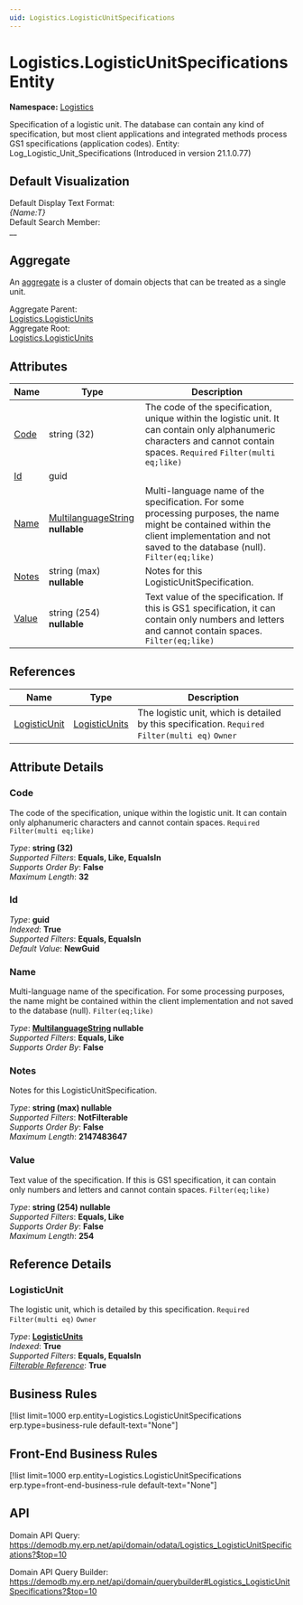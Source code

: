 ```yaml
---
uid: Logistics.LogisticUnitSpecifications
---
```

# Logistics.LogisticUnitSpecifications Entity

**Namespace:** [Logistics](Logistics.md)  

Specification of a logistic unit. The database can contain any kind of specification, but most client applications and integrated methods process GS1 specifications (application codes). Entity: Log_Logistic_Unit_Specifications (Introduced in version 21.1.0.77)

## Default Visualization
Default Display Text Format:  
_{Name:T}_  
Default Search Member:  
__  

## Aggregate
An [aggregate](https://docs.erp.net/tech/advanced/concepts/aggregates.html) is a cluster of domain objects that can be treated as a single unit.  

Aggregate Parent:  
[Logistics.LogisticUnits](Logistics.LogisticUnits.md)  
Aggregate Root:  
[Logistics.LogisticUnits](Logistics.LogisticUnits.md)  

## Attributes

| Name | Type | Description |
| ---- | ---- | --- |
| [Code](Logistics.LogisticUnitSpecifications.md#code) | string (32) | The code of the specification, unique within the logistic unit. It can contain only alphanumeric characters and cannot contain spaces. `Required` `Filter(multi eq;like)` 
| [Id](Logistics.LogisticUnitSpecifications.md#id) | guid |  
| [Name](Logistics.LogisticUnitSpecifications.md#name) | [MultilanguageString](../data-types.md#multilanguagestring) __nullable__ | Multi-language name of the specification. For some processing purposes, the name might be contained within the client implementation and not saved to the database (null). `Filter(eq;like)` 
| [Notes](Logistics.LogisticUnitSpecifications.md#notes) | string (max) __nullable__ | Notes for this LogisticUnitSpecification. 
| [Value](Logistics.LogisticUnitSpecifications.md#value) | string (254) __nullable__ | Text value of the specification. If this is GS1 specification, it can contain only numbers and letters and cannot contain spaces. `Filter(eq;like)` 

## References

| Name | Type | Description |
| ---- | ---- | --- |
| [LogisticUnit](Logistics.LogisticUnitSpecifications.md#logisticunit) | [LogisticUnits](Logistics.LogisticUnits.md) | The logistic unit, which is detailed by this specification. `Required` `Filter(multi eq)` `Owner` |


## Attribute Details

### Code

The code of the specification, unique within the logistic unit. It can contain only alphanumeric characters and cannot contain spaces. `Required` `Filter(multi eq;like)`

_Type_: **string (32)**  
_Supported Filters_: **Equals, Like, EqualsIn**  
_Supports Order By_: **False**  
_Maximum Length_: **32**  

### Id

_Type_: **guid**  
_Indexed_: **True**  
_Supported Filters_: **Equals, EqualsIn**  
_Default Value_: **NewGuid**  

### Name

Multi-language name of the specification. For some processing purposes, the name might be contained within the client implementation and not saved to the database (null). `Filter(eq;like)`

_Type_: **[MultilanguageString](../data-types.md#multilanguagestring) __nullable__**  
_Supported Filters_: **Equals, Like**  
_Supports Order By_: **False**  

### Notes

Notes for this LogisticUnitSpecification.

_Type_: **string (max) __nullable__**  
_Supported Filters_: **NotFilterable**  
_Supports Order By_: **False**  
_Maximum Length_: **2147483647**  

### Value

Text value of the specification. If this is GS1 specification, it can contain only numbers and letters and cannot contain spaces. `Filter(eq;like)`

_Type_: **string (254) __nullable__**  
_Supported Filters_: **Equals, Like**  
_Supports Order By_: **False**  
_Maximum Length_: **254**  


## Reference Details

### LogisticUnit

The logistic unit, which is detailed by this specification. `Required` `Filter(multi eq)` `Owner`

_Type_: **[LogisticUnits](Logistics.LogisticUnits.md)**  
_Indexed_: **True**  
_Supported Filters_: **Equals, EqualsIn**  
_[Filterable Reference](https://docs.erp.net/dev/domain-api/filterable-references.html)_: **True**  



## Business Rules

[!list limit=1000 erp.entity=Logistics.LogisticUnitSpecifications erp.type=business-rule default-text="None"]

## Front-End Business Rules

[!list limit=1000 erp.entity=Logistics.LogisticUnitSpecifications erp.type=front-end-business-rule default-text="None"]

## API

Domain API Query:
<https://demodb.my.erp.net/api/domain/odata/Logistics_LogisticUnitSpecifications?$top=10>

Domain API Query Builder:
<https://demodb.my.erp.net/api/domain/querybuilder#Logistics_LogisticUnitSpecifications?$top=10>

